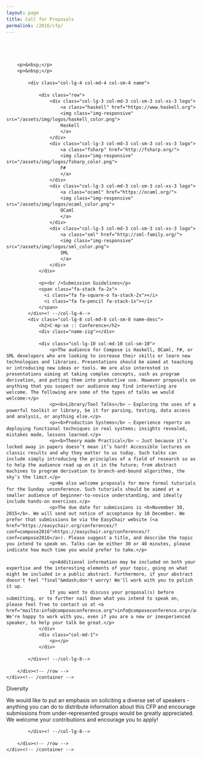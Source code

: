 ```yaml
---
layout: page
title: Call for Proposals
permalink: /2016/cfp/
---
```



<section id="about" name="about"></section>
<div id="aboutwrap" style="margin-top:70px;">
    <div class="container">
        <div class="row">

        <p>&nbsp;</p>
        <p>&nbsp;</p>

            <div class="col-lg-4 col-md-4 col-sm-4 name">

                <div class="row">
                    <div class="col-lg-3 col-md-3 col-sm-3 col-xs-3 logo">
                        <a class="haskell" href="https://www.haskell.org">
                        <img class="img-responsive" src="/assets/img/logos/haskell_color.png">
                        Haskell
                        </a>
                    </div>
                    <div class="col-lg-3 col-md-3 col-sm-3 col-xs-3 logo">
                        <a class="fsharp" href="http://fsharp.org/">
                        <img class="img-responsive" src="/assets/img/logos/fsharp_color.png">
                        F#
                        </a>
                    </div>
                    <div class="col-lg-3 col-md-3 col-sm-3 col-xs-3 logo">
                        <a class="ocaml" href="https://ocaml.org/">
                        <img class="img-responsive" src="/assets/img/logos/ocaml_color.png">
                        OCaml
                        </a>
                    </div>
                    <div class="col-lg-3 col-md-3 col-sm-3 col-xs-3 logo">
                        <a class="sml" href="http://sml-family.org/">
                        <img class="img-responsive" src="/assets/img/logos/sml_color.png">
                        SML
                        </a>
                    </div>
                </div>

                <p><br />Submission Guidelines</p>
                <span class="fa-stack fa-2x">
                  <i class="fa fa-square-o fa-stack-2x"></i>
                  <i class="fa fa-pencil fa-stack-1x"></i>
                </span>
            </div><! --/col-lg-4-->
            <div class="col-lg-8 col-md-8 col-sm-8 name-desc">
                <h2>C◦mp◦se :: Conference</h2>
                <div class="name-zig"></div>

                <div class="col-lg-10 col-md-10 col-sm-10">
                    <p>The audience for Compose is Haskell, OCaml, F#, or SML developers who are looking to increase their skills or learn new technologies and libraries. Presentations should be aimed at teaching or introducing new ideas or tools. We are also interested in presentations aiming at taking complex concepts, such as program derivation, and putting them into productive use. However proposals on anything that you suspect our audience may find interesting are welcome. The following are some of the types of talks we would welcome:</p>
                    <p><b>Library/Tool Talks</b> — Exploring the uses of a powerful toolkit or library, be it for parsing, testing, data access and analysis, or anything else.</p>
                    <p><b>Production Systems</b> — Experience reports on deploying functional techniques in real systems; insights revealed, mistakes made, lessons learned.</p>
                    <p><b>Theory made Practical</b> — Just because it’s locked away in papers doesn’t mean it’s hard! Accessible lectures on classic results and why they matter to us today. Such talks can include simply introducing the principles of a field of research so as to help the audience read up on it in the future; from abstract machines to program derivation to branch-and-bound algorithms, the sky’s the limit.</p>
                    <p>We also welcome proposals for more formal tutorials for the Sunday unconference. Such tutorials should be aimed at a smaller audience of beginner-to-novice understanding, and ideally include hands-on exercises.</p>
                    <p>The due date for submissions is <b>November 30, 2015</b>. We will send out notice of acceptance by 10 December. We prefer that submissions be via the EasyChair website (<a href="https://easychair.org/conferences/?conf=compose2016">https://easychair.org/conferences/?conf=compose2016</a>). Please suggest a title, and describe the topic you intend to speak on. Talks can be either 30 or 40 minutes, please indicate how much time you would prefer to take.</p>

                    <p>Additional information may be included on both your expertise and the interesting elements of your topic, going on what might be included in a public abstract. Furthermore, if your abstract doesn't feel "final"&mdash;don't worry! We'll work with you to polish it up.
                    If you want to discuss your proposal(s) before submitting, or to further nail down what you intend to speak on, please feel free to contact us at <a href="mailto:info@composeconference.org">info@composeconference.org</a>. We're happy to work with you, even if you are a new or inexperienced speaker, to help your talk be great.</p>
                </div>
                <div class="col-md-1">
                    <p></p>
                </div>

            </div><! --/col-lg-8-->

        </div><!-- /row -->
    </div><!-- /container -->
</div><!-- /aboutwrap -->
<div id="diversity">
    <div class="container">
        <div class="row">
            <div class="col-lg-4 col-md-4 col-sm-4 name">
                <p>Diversity</p>
            </div><! --/col-lg-4-->
            <div class="col-lg-8 col-md-8 col-sm-8 name-desc">
                <div class="col-md-9 col-md-9 col-sm-9">
                    <p>We would like to put an emphasis on soliciting a diverse set of speakers - anything you can do to distribute information about this CFP and encourage submissions from under-represented groups would be greatly appreciated. We welcome your contributions and encourage you to apply!</p>
                </div>
                <div class="col-md-1">
                    <p></p>
                </div>

            </div><! --/col-lg-8-->

        </div><!-- /row -->
    </div><!-- /container -->
</div><!-- /aboutwrap -->
<h1>&nbsp;</h1>


